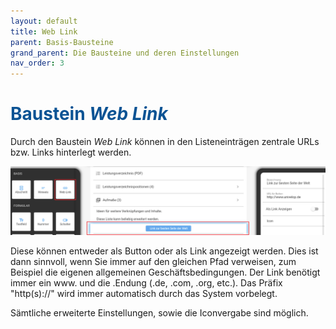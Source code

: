 ```yaml
---
layout: default
title: Web Link
parent: Basis-Bausteine
grand_parent: Die Bausteine und deren Einstellungen
nav_order: 3
---
```


# <span style="color:#0b5394">**Baustein *Web Link***</span>

Durch den Baustein *Web Link* können in den Listeneinträgen zentrale URLs bzw. Links hinterlegt werden. 

![link](\assets\record-spec-settings\1link.png "link")

Diese können entweder als Button oder als Link angezeigt werden. Dies ist dann sinnvoll, wenn Sie immer auf den gleichen 
Pfad verweisen, zum Beispiel die eigenen allgemeinen Geschäftsbedingungen. 
Der Link benötigt immer ein www. und die .Endung (.de, .com, .org, etc.). Das Präfix "http(s)://" wird immer
automatisch durch das System vorbelegt.

Sämtliche erweiterte Einstellungen, sowie die Iconvergabe sind möglich.